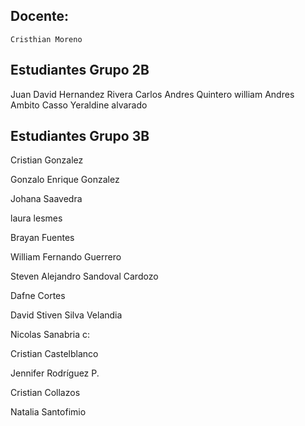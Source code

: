 ## Docente:

`Cristhian Moreno`

## Estudiantes Grupo 2B
Juan David Hernandez Rivera
Carlos Andres Quintero
william Andres Ambito Casso
Yeraldine alvarado


## Estudiantes Grupo 3B

Cristian Gonzalez

Gonzalo Enrique Gonzalez

Johana Saavedra

laura lesmes

Brayan Fuentes

William Fernando Guerrero

Steven Alejandro Sandoval Cardozo

Dafne Cortes

David Stiven Silva Velandia

Nicolas Sanabria c:

Cristian Castelblanco

Jennifer Rodríguez P.

Cristian Collazos

Natalia Santofimio 

